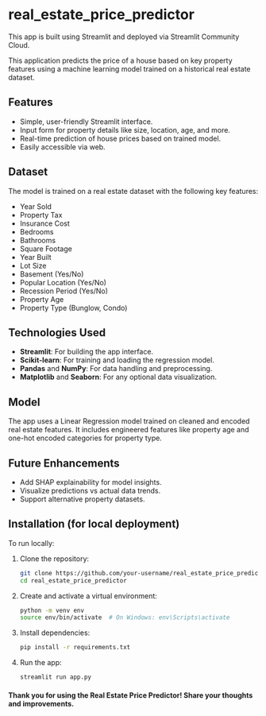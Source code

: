 # real_estate_price_predictor
This app is built using Streamlit and deployed via Streamlit Community Cloud.


This application predicts the price of a house based on key property features using a machine learning model trained on a historical real estate dataset.

## Features
- Simple, user-friendly Streamlit interface.
- Input form for property details like size, location, age, and more.
- Real-time prediction of house prices based on trained model.
- Easily accessible via web.

## Dataset
The model is trained on a real estate dataset with the following key features:
- Year Sold
- Property Tax
- Insurance Cost
- Bedrooms
- Bathrooms
- Square Footage
- Year Built
- Lot Size
- Basement (Yes/No)
- Popular Location (Yes/No)
- Recession Period (Yes/No)
- Property Age
- Property Type (Bunglow, Condo)

## Technologies Used
- **Streamlit**: For building the app interface.
- **Scikit-learn**: For training and loading the regression model.
- **Pandas** and **NumPy**: For data handling and preprocessing.
- **Matplotlib** and **Seaborn**: For any optional data visualization.

## Model
The app uses a Linear Regression model trained on cleaned and encoded real estate features. It includes engineered features like property age and one-hot encoded categories for property type.

## Future Enhancements
- Add SHAP explainability for model insights.
- Visualize predictions vs actual data trends.
- Support alternative property datasets.

## Installation (for local deployment)
To run locally:

1. Clone the repository:
   ```bash
   git clone https://github.com/your-username/real_estate_price_predictor.git
   cd real_estate_price_predictor
   ```

2. Create and activate a virtual environment:
   ```bash
   python -m venv env
   source env/bin/activate  # On Windows: env\Scripts\activate
   ```

3. Install dependencies:
   ```bash
   pip install -r requirements.txt
   ```

4. Run the app:
   ```bash
   streamlit run app.py
   ```

#### Thank you for using the Real Estate Price Predictor! Share your thoughts and improvements.
